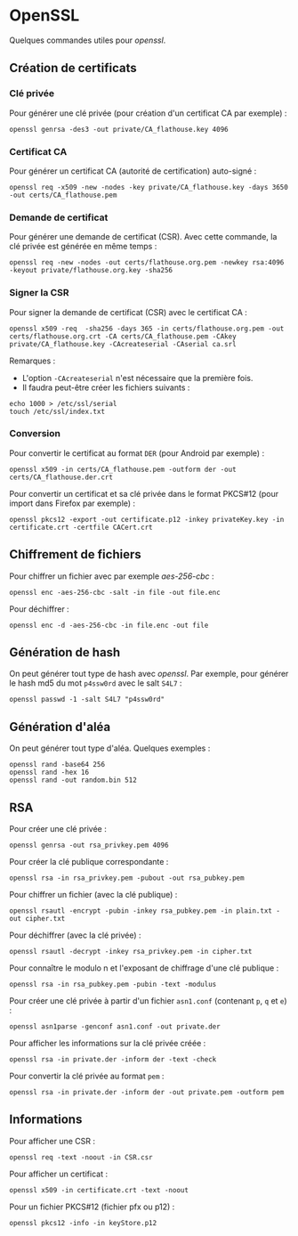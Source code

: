 # OpenSSL

Quelques commandes utiles pour *openssl*.

## Création de certificats

### Clé privée

Pour générer une clé privée (pour création d'un certificat CA par exemple) :
```
openssl genrsa -des3 -out private/CA_flathouse.key 4096
```

### Certificat CA

Pour générer un certificat CA (autorité de certification) auto-signé :
```
openssl req -x509 -new -nodes -key private/CA_flathouse.key -days 3650 -out certs/CA_flathouse.pem
```

### Demande de certificat

Pour générer une demande de certificat (CSR). Avec cette commande, la clé
privée est générée en même temps :
```
openssl req -new -nodes -out certs/flathouse.org.pem -newkey rsa:4096 -keyout private/flathouse.org.key -sha256
```

### Signer la CSR

Pour signer la demande de certificat (CSR) avec le certificat CA :
```
openssl x509 -req  -sha256 -days 365 -in certs/flathouse.org.pem -out certs/flathouse.org.crt -CA certs/CA_flathouse.pem -CAkey private/CA_flathouse.key -CAcreateserial -CAserial ca.srl
```

Remarques :

* L'option `-CAcreateserial` n'est nécessaire que la première fois.
* Il faudra peut-être créer les fichiers suivants :
```
echo 1000 > /etc/ssl/serial
touch /etc/ssl/index.txt
```

### Conversion

Pour convertir le certificat au format `DER` (pour Android par exemple) :
```
openssl x509 -in certs/CA_flathouse.pem -outform der -out certs/CA_flathouse.der.crt
```

Pour convertir un certificat et sa clé privée dans le format PKCS#12
(pour import dans Firefox par exemple) :
```
openssl pkcs12 -export -out certificate.p12 -inkey privateKey.key -in certificate.crt -certfile CACert.crt
```

## Chiffrement de fichiers

Pour chiffrer un fichier avec par exemple *aes-256-cbc* :
```
openssl enc -aes-256-cbc -salt -in file -out file.enc
```

Pour déchiffrer :
```
openssl enc -d -aes-256-cbc -in file.enc -out file
```

## Génération de hash

On peut générer tout type de hash avec *openssl*. Par exemple, pour générer
le hash md5 du mot `p4ssw0rd` avec le salt `S4L7` :
```
openssl passwd -1 -salt S4L7 "p4ssw0rd"
```

## Génération d'aléa

On peut générer tout type d'aléa. Quelques exemples :
```
openssl rand -base64 256
openssl rand -hex 16
openssl rand -out random.bin 512
```

## RSA

Pour créer une clé privée :
```
openssl genrsa -out rsa_privkey.pem 4096
```

Pour créer la clé publique correspondante :
```
openssl rsa -in rsa_privkey.pem -pubout -out rsa_pubkey.pem
```

Pour chiffrer un fichier (avec la clé publique) :
```
openssl rsautl -encrypt -pubin -inkey rsa_pubkey.pem -in plain.txt -out cipher.txt
```

Pour déchiffrer (avec la clé privée) :
```
openssl rsautl -decrypt -inkey rsa_privkey.pem -in cipher.txt
```

Pour connaître le modulo n et l'exposant de chiffrage d'une clé publique :
```
openssl rsa -in rsa_pubkey.pem -pubin -text -modulus
```

Pour créer une clé privée à partir d'un fichier `asn1.conf`
(contenant `p`, `q` et `e`) :
```
openssl asn1parse -genconf asn1.conf -out private.der
```

Pour afficher les informations sur la clé privée créée :
```
openssl rsa -in private.der -inform der -text -check
```

Pour convertir la clé privée au format `pem` :
```
openssl rsa -in private.der -inform der -out private.pem -outform pem
```

## Informations

Pour afficher une CSR :
```
openssl req -text -noout -in CSR.csr
```

Pour afficher un certificat :
```
openssl x509 -in certificate.crt -text -noout
```

Pour un fichier PKCS#12 (fichier pfx ou p12) :
```
openssl pkcs12 -info -in keyStore.p12
```
